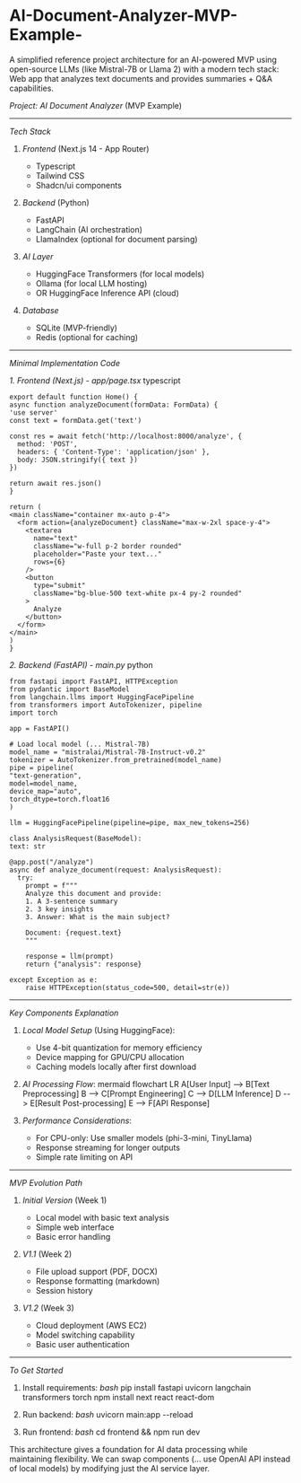 # AI-Document-Analyzer-MVP-Example-
A simplified reference project architecture for an AI-powered MVP using open-source LLMs (like Mistral-7B or Llama 2) with a modern tech stack: Web app that analyzes text documents and provides summaries + Q&amp;A capabilities.

*Project: AI Document Analyzer* (MVP Example)

---

*Tech Stack*
1. *Frontend* (Next.js 14 - App Router)
   - Typescript
   - Tailwind CSS
   - Shadcn/ui components

2. *Backend* (Python)
   - FastAPI
   - LangChain (AI orchestration)
   - LlamaIndex (optional for document parsing)

3. *AI Layer*
   - HuggingFace Transformers (for local models)
   - Ollama (for local LLM hosting)
   - OR HuggingFace Inference API (cloud)

4. *Database*
   - SQLite (MVP-friendly)
   - Redis (optional for caching)

---

*Minimal Implementation Code*

*1. Frontend (Next.js) - app/page.tsx*
typescript

    export default function Home() {
    async function analyzeDocument(formData: FormData) {
    'use server'
    const text = formData.get('text')
    
    const res = await fetch('http://localhost:8000/analyze', {
      method: 'POST',
      headers: { 'Content-Type': 'application/json' },
      body: JSON.stringify({ text })
    })
    
    return await res.json()
    }

    return (
    <main className="container mx-auto p-4">
      <form action={analyzeDocument} className="max-w-2xl space-y-4">
        <textarea 
          name="text" 
          className="w-full p-2 border rounded" 
          placeholder="Paste your text..."
          rows={6}
        />
        <button 
          type="submit" 
          className="bg-blue-500 text-white px-4 py-2 rounded"
        >
          Analyze
        </button>
      </form>
    </main>
    )
    }


*2. Backend (FastAPI) - main.py*
python

    from fastapi import FastAPI, HTTPException
    from pydantic import BaseModel
    from langchain.llms import HuggingFacePipeline
    from transformers import AutoTokenizer, pipeline
    import torch

    app = FastAPI()

    # Load local model (... Mistral-7B)
    model_name = "mistralai/Mistral-7B-Instruct-v0.2"
    tokenizer = AutoTokenizer.from_pretrained(model_name)
    pipe = pipeline(
    "text-generation",
    model=model_name,
    device_map="auto",
    torch_dtype=torch.float16
    )

    llm = HuggingFacePipeline(pipeline=pipe, max_new_tokens=256)

    class AnalysisRequest(BaseModel):
    text: str

    @app.post("/analyze")
    async def analyze_document(request: AnalysisRequest):
      try:
        prompt = f"""
        Analyze this document and provide:
        1. A 3-sentence summary
        2. 3 key insights
        3. Answer: What is the main subject?
        
        Document: {request.text}
        """
        
        response = llm(prompt)
        return {"analysis": response}
    
    except Exception as e:
        raise HTTPException(status_code=500, detail=str(e))


---

 *Key Components Explanation*
1. *Local Model Setup* (Using HuggingFace):
   - Use 4-bit quantization for memory efficiency
   - Device mapping for GPU/CPU allocation
   - Caching models locally after first download

2. *AI Processing Flow*:
   mermaid
   flowchart LR
   A[User Input] --> B[Text Preprocessing]
   B --> C[Prompt Engineering]
   C --> D[LLM Inference]
   D --> E[Result Post-processing]
   E --> F[API Response]
   

3. *Performance Considerations*:
   - For CPU-only: Use smaller models (phi-3-mini, TinyLlama)
   - Response streaming for longer outputs
   - Simple rate limiting on API

---

 *MVP Evolution Path*
1. *Initial Version* (Week 1)
   - Local model with basic text analysis
   - Simple web interface
   - Basic error handling

2. *V1.1* (Week 2)
   - File upload support (PDF, DOCX)
   - Response formatting (markdown)
   - Session history

3. *V1.2* (Week 3)
   - Cloud deployment (AWS EC2)
   - Model switching capability
   - Basic user authentication

---

 *To Get Started*
1. Install requirements:
*bash*
pip install fastapi uvicorn langchain transformers torch
npm install next react react-dom


2. Run backend:
*bash*
uvicorn main:app --reload


3. Run frontend:
*bash*
cd frontend && npm run dev


This architecture gives a foundation for AI data processing while maintaining flexibility. We can swap components (... use OpenAI API instead of local models) by modifying just the AI service layer.


